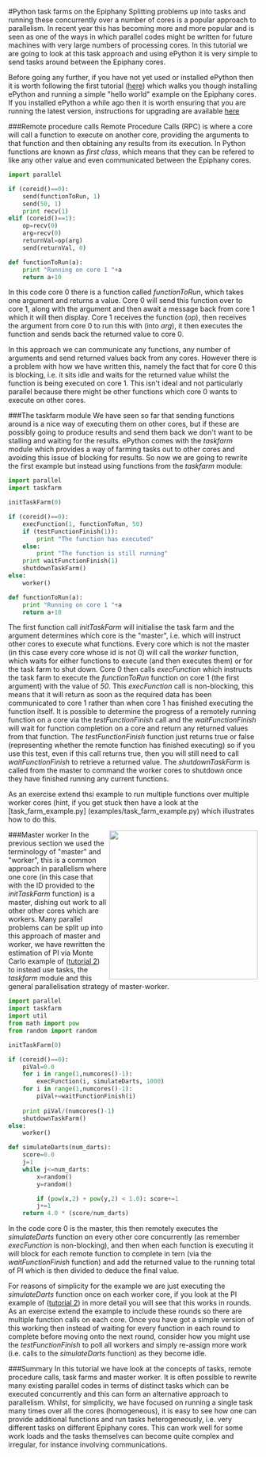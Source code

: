 #Python task farms on the Epiphany
Splitting problems up into tasks and running these concurrently over a number of cores is a popular approach to parallelism. In recent year this has becoming more and more popular and is seen as one of the ways in which parallel codes might be written for future machines with very large numbers of processing cores. In this tutorial we are going to look at this task approach and using ePython it is very simple to send tasks around between the Epiphany cores.

Before going any further, if you have not yet used or installed ePython then it is worth following the first tutorial ([here](tutorial1.md)) which walks you though installing ePython and running a simple "hello world" example on the Epiphany cores. If you installed ePython a while ago then it is worth ensuring that you are running the latest version, instructions for upgrading are available [here](installupgrade.md)

###Remote procedure calls
Remote Procedure Calls (RPC) is where a core will call a function to execute on another core, providing the arguments to that function and then obtaining any results from its execution. In Python functions are known as *first class*, which means that they can be refered to like any other value and even communicated between the Epiphany cores.

```python
import parallel

if (coreid()==0):
	send(functionToRun, 1)
	send(50, 1)
	print recv(1)
elif (coreid()==1):
	op=recv(0)
	arg=recv(0)
	returnVal=op(arg)
	send(returnVal, 0)

def functionToRun(a):
	print "Running on core 1 "+a
	return a+10
```

In this code core 0 there is a function called *functionToRun*, which takes one argument and returns a value. Core 0 will send this function over to core 1, along with the argument and then await a message back from core 1 which it will then display. Core 1 receives the function (*op*), then receives the argument from core 0 to run this with (into *arg*), it then executes the function and sends back the returned value to core 0.

In this approach we can communicate any functions, any number of arguments and send returned values back from any cores. However there is a problem with how we have written this, namely the fact that for core 0 this is blocking, i.e. it sits idle and waits for the returned value whilst the function is being executed on core 1. This isn't ideal and not particularly parallel because there might be other functions which core 0 wants to execute on other cores.

###The taskfarm module
We have seen so far that sending functions around is a nice way of executing them on other cores, but if these are possibly going to produce results and send them back we don't want to be stalling and waiting for the results. ePython comes with the *taskfarm* module which provides a way of farming tasks out to other cores and avoiding this issue of blocking for results. So now we are going to rewrite the first example but instead using functions from the *taskfarm* module:

```python
import parallel
import taskfarm

initTaskFarm(0)

if (coreid()==0):
	execFunction(1, functionToRun, 50)
	if (testFunctionFinish(1)):
		print "The function has executed"
	else:
		print "The function is still running"
	print waitFunctionFinish(1)
	shutdownTaskFarm()
else:
	worker()

def functionToRun(a):
	print "Running on core 1 "+a
	return a+10
```

The first function call *initTaskFarm* will initialise the task farm and the argument determines which core is the "master", i.e. which will instruct other cores to execute what functions. Every core which is not the master (in this case every core whose id is not 0) will call the *worker* function, which waits for either functions to execute (and then executes them) or for the task farm to shut down. Core 0 then calls *execFunction* which instructs the task farm to execute the *functionToRun* function on core 1 (the first argument) with the value of *50*. This *execFunction* call is non-blocking, this means  that it will return as soon as the required data has been communicated to core 1 rather than when core 1 has finished executing the function itself. It is possible to determine the progress of a remotely running function on a core via the *testFunctionFinish* call and the *waitFunctionFinish* will wait for function completion on a core and return any returned values from that function. The *testFunctionFinish* function just returns true or false (representing whether the remote function has finished executing) so if you use this test, even if this call returns true, then you will still need to call *waitFunctionFinish* to retrieve a returned value. The *shutdownTaskFarm* is called from the master to command the worker cores to shutdown once they have finished running any current functions.

As an exercise extend thsi example to run multiple functions over multiple worker cores (hint, if you get stuck then have a look at the [task_farm_example.py] (examples/task_farm_example.py) which illustrates how to do this.

###Master worker
<img src="https://raw.githubusercontent.com/mesham/epython/master/docs/masterworker.png" width=300 align="right">
In the previous section we used the terminology of "master" and "worker", this is a common approach in parallelism where one core (in this case that with the ID provided to the *initTaskFarm* function) is a master, dishing out work to all other other cores which are workers. Many parallel problems can be split up into this approach of master and worker, we have rewritten the estimation of PI via Monte Carlo example of ([tutorial 2](tutorial2.md)) to instead use tasks, the *taskfarm* module and this general parallelisation strategy of master-worker.

```python
import parallel
import taskfarm
import util
from math import pow
from random import random

initTaskFarm(0)

if (coreid()==0):
	piVal=0.0
	for i in range(1,numcores()-1):
		execFunction(i, simulateDarts, 1000)
	for i in range(1,numcores()-1):
		piVal+=waitFunctionFinish(i)
	
	print piVal/(numcores()-1)
	shutdownTaskFarm()
else:
	worker()

def simulateDarts(num_darts):
	score=0.0
	j=1
	while j<=num_darts:
		x=random()
		y=random()

		if (pow(x,2) + pow(y,2) < 1.0): score+=1			
		j+=1
	return 4.0 * (score/num_darts)
```

In the code core 0 is the master, this then remotely executes the *simulateDarts* function on every other core concurrently (as remember *execFunction* is non-blocking), and then when each function is executing it will block for each remote function to complete in tern (via the *waitFunctionFinish* function) and add the returned value to the running total of PI which is then divided to deduce the final value. 

For reasons of simplicity for the example we are just executing the *simulateDarts* function once on each worker core, if you look at the PI example of ([tutorial 2](tutorial2.md)) in more detail you will see that this works in rounds. As an exercise extend the example to include these rounds so there are multiple function calls on each core. Once you have got a simple version of this working then instead of waiting for every function in each round to complete before moving onto the next round, consider how you might use the *testFunctionFinish* to poll all workers and simply re-assign more work (i.e. calls to the *simulateDarts* function) as they become idle.

###Summary
In this tutorial we have look at the concepts of tasks, remote procedure calls, task farms and master worker. It is often possible to rewrite many existing parallel codes in terms of distinct tasks which can be executed concurrently and this can form an alternative approach to parallelism. Whilst, for simplicity, we have focused on running a single task many times over all the cores (homogeneous), it is easy to see how one can provide additional functions and run tasks heterogeneously, i.e. very different tasks on different Epiphany cores. This can work well for some work loads and the tasks themselves can become quite complex and irregular, for instance involving communications.
